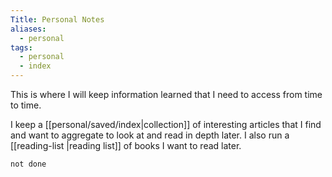 ```yaml
---
Title: Personal Notes
aliases:
  - personal
tags:
  - personal
  - index
---
```


This is where I will keep information learned that I need to access from time to time. 

I keep a [[personal/saved/index|collection]] of interesting articles that I find and want to aggregate to look at and read in depth later. I also run a [[reading-list |reading list]] of books I want to read later.

```tasks
not done
```
